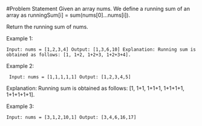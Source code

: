 #Problem Statement
Given an array nums. We define a running sum of an array as runningSum[i] = sum(nums[0]…nums[i]).

Return the running sum of nums.

 

Example 1:


`Input: nums = [1,2,3,4]
Output: [1,3,6,10]
Explanation: Running sum is obtained as follows: [1, 1+2, 1+2+3, 1+2+3+4].
`

Example 2:

`
Input: nums = [1,1,1,1,1]
Output: [1,2,3,4,5]`

Explanation: Running sum is obtained as follows: [1, 1+1, 1+1+1, 1+1+1+1, 1+1+1+1+1].

Example 3:

`
Input: nums = [3,1,2,10,1]
Output: [3,4,6,16,17]
`
